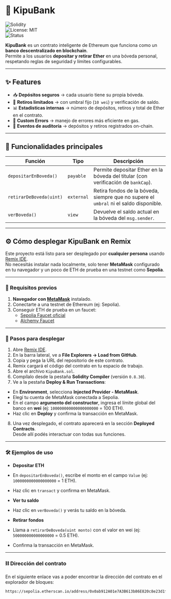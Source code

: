 # 🏦 KipuBank  

![Solidity](https://img.shields.io/badge/Solidity-0.8.30-blue.svg?logo=ethereum)  
![License: MIT](https://img.shields.io/badge/License-MIT-yellow.svg)  
![Status](https://img.shields.io/badge/status-active-success.svg)  

**KipuBank** es un contrato inteligente de Ethereum que funciona como un **banco descentralizado en blockchain**.  
Permite a los usuarios **depositar y retirar Ether** en una bóveda personal, respetando reglas de seguridad y límites configurables.  

---

## ✨ Features  

- 📥 **Depósitos seguros** → cada usuario tiene su propia bóveda.  
- 💸 **Retiros limitados** → con umbral fijo (`10 wei`) y verificación de saldo.  
- 📊 **Estadísticas internas** → número de depósitos, retiros y total de Ether en el contrato.  
- 🚨 **Custom Errors** → manejo de errores más eficiente en gas.  
- 🔎 **Eventos de auditoría** → depósitos y retiros registrados on-chain.  

---

## 📜 Funcionalidades principales  

| Función                  | Tipo     | Descripción |
|---------------------------|----------|-------------|
| `depositarEnBoveda()`    | `payable` | Permite depositar Ether en la bóveda del titular (con verificación de `bankCap`). |
| `retirarDeBoveda(uint)`  | `external` | Retira fondos de la bóveda, siempre que no supere el `umbral` ni el saldo disponible. |
| `verBoveda()`            | `view`   | Devuelve el saldo actual en la bóveda del `msg.sender`. |

---

## ⚙️ Cómo desplegar KipuBank en Remix  

Este proyecto está listo para ser desplegado por **cualquier persona** usando [Remix IDE](https://remix.ethereum.org/).  
No necesitás instalar nada localmente, solo tener **MetaMask** configurado en tu navegador y un poco de ETH de prueba en una testnet como **Sepolia**.  

---

### 🔧 Requisitos previos  

1. **Navegador con [MetaMask](https://metamask.io/)** instalado.  
2. Conectarte a una testnet de Ethereum (ej: Sepolia).  
3. Conseguir ETH de prueba en un faucet:  
   - [Sepolia Faucet oficial](https://sepoliafaucet.com/)  
   - [Alchemy Faucet](https://www.alchemy.com/faucets/ethereum-sepolia)  

---

### 🚀 Pasos para desplegar  

1. Abre [Remix IDE](https://remix.ethereum.org/).  
2. En la barra lateral, ve a **File Explorers → Load from GitHub**.  
3. Copia y pega la URL del repositorio de este contrato.
4. Remix cargará el código del contrato en tu espacio de trabajo.  
5. Abre el archivo `KipuBank.sol`.  
6. Compílalo desde la pestaña **Solidity Compiler** (versión `0.8.30`).  
7. Ve a la pestaña **Deploy & Run Transactions**:  
- En **Environment**, selecciona **Injected Provider - MetaMask**.  
- Elegí tu cuenta de MetaMask conectada a Sepolia.  
- En el campo **argumento del constructor**, ingresa el límite global del banco en **wei** (ej: `100000000000000000000` = 100 ETH).  
- Haz clic en **Deploy** y confirma la transacción en MetaMask.  

8. Una vez desplegado, el contrato aparecerá en la sección **Deployed Contracts**.  
Desde allí podés interactuar con todas sus funciones.  

---

### 🛠️ Ejemplos de uso  

- **Depositar ETH**  
- En `depositarEnBoveda()`, escribe el monto en el campo `Value` (ej: `1000000000000000000` = 1 ETH).  
- Haz clic en `transact` y confirma en MetaMask.  

- **Ver tu saldo**  
- Haz clic en `verBoveda()` y verás tu saldo en la bóveda.  

- **Retirar fondos**  
- Llama a `retirarDeBoveda(uint monto)` con el valor en wei (ej: `500000000000000000` = 0.5 ETH).  
- Confirma la transacción en MetaMask.  

---

### ⛓️ Dirección del contrato

En el siguiente enlace vas a poder encontrar la dirección del contrato en el explorador de bloques:
```url
https://sepolia.etherscan.io/address/0x0ab912A01e7A3B613b86E820c8e23d1f058E677E
